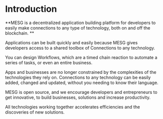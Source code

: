 # Introduction

**MESG is a decentralized application building platform for developers to easily make connections to any type of technology, both on and off the blockchain. **  
  
Applications can be built quickly and easily because MESG gives developers access to a shared toolbox of Connections to any technology.   
  
You can design Workflows, which are a timed chain reaction to automate a series of tasks, or even an entire business.  
  
Apps and businesses are no longer constrained by the complexities of the technologies they rely on. Connections to any technology can be easily added, changed and updated, without you needing to know their language. 

MESG is open source, and we encourage developers and entrepreneurs to get innovative, to build businesses, solutions and increase productivity.

All technologies working together accelerates efficiencies and the discoveries of new solutions.



## 



